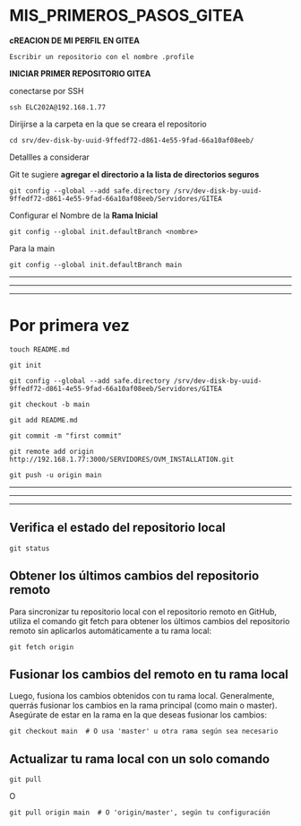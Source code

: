 # MIS_PRIMEROS_PASOS_GITEA


**cREACION DE MI PERFIL EN GITEA**
```
Escribir un repositorio con el nombre .profile
```

**INICIAR PRIMER REPOSITORIO GITEA**

conectarse por SSH
```
ssh ELC202A@192.168.1.77
```

Dirijirse a la carpeta en la que se creara el repositorio
```
cd srv/dev-disk-by-uuid-9ffedf72-d861-4e55-9fad-66a10af08eeb/
```

Detallles a considerar

Git te sugiere **agregar el directorio a la lista de directorios seguros**
```
git config --global --add safe.directory /srv/dev-disk-by-uuid-9ffedf72-d861-4e55-9fad-66a10af08eeb/Servidores/GITEA

```
Configurar el Nombre de la **Rama Inicial**
```
git config --global init.defaultBranch <nombre>
```
Para la main
```
git config --global init.defaultBranch main
```


----

-----

------


# Por primera vez

```
touch README.md
```

```
git init
```

```
git config --global --add safe.directory /srv/dev-disk-by-uuid-9ffedf72-d861-4e55-9fad-66a10af08eeb/Servidores/GITEA
```

```
git checkout -b main
```

```
git add README.md
```

```
git commit -m "first commit"
```

```
git remote add origin http://192.168.1.77:3000/SERVIDORES/OVM_INSTALLATION.git
```

```
git push -u origin main
```




---

----

------

## Verifica el estado del repositorio local

```
git status
```

 ## Obtener los últimos cambios del repositorio remoto
 
Para sincronizar tu repositorio local con el repositorio remoto en GitHub, utiliza el comando git fetch para obtener los últimos cambios del repositorio remoto sin aplicarlos automáticamente a tu rama local:

```
git fetch origin

```

## Fusionar los cambios del remoto en tu rama local

Luego, fusiona los cambios obtenidos con tu rama local. Generalmente, querrás fusionar los cambios en la rama principal (como main o master). Asegúrate de estar en la rama en la que deseas fusionar los cambios:

```
git checkout main  # O usa 'master' u otra rama según sea necesario

```
##  Actualizar tu rama local con un solo comando 
```
git pull 
```
O
```
git pull origin main  # O 'origin/master', según tu configuración
```

```
```

```
```


```
```
